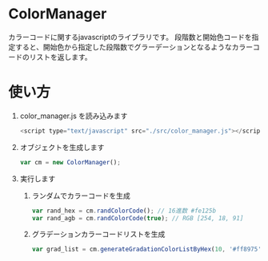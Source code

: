 # ColorManager
カラーコードに関するjavascriptのライブラリです。
段階数と開始色コードを指定すると、開始色から指定した段階数でグラーデーションとなるようなカラーコードのリストを返します。

# 使い方

1. color_manager.js を読み込みます

    ```javascript
    <script type="text/javascript" src="./src/color_manager.js"></script>
    ```

2. オブジェクトを生成します

    ```javascript
    var cm = new ColorManager();
    ```

3. 実行します

    1. ランダムでカラーコードを生成

        ```javascript
        var rand_hex = cm.randColorCode(); // 16進数 #fe125b
        var rand_agb = cm.randColorCode(true); // RGB [254, 18, 91]
        ```

    2. グラデーションカラーコードリストを生成

        ```javascript
        var grad_list = cm.generateGradationColorListByHex(10, '#ff8975');
        ```

